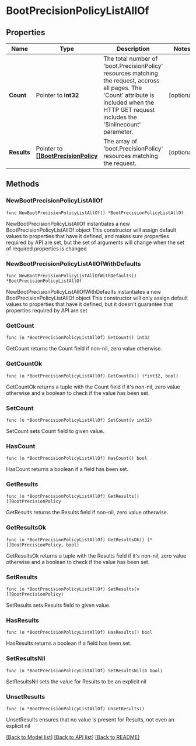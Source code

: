 # BootPrecisionPolicyListAllOf

## Properties

Name | Type | Description | Notes
------------ | ------------- | ------------- | -------------
**Count** | Pointer to **int32** | The total number of &#39;boot.PrecisionPolicy&#39; resources matching the request, accross all pages. The &#39;Count&#39; attribute is included when the HTTP GET request includes the &#39;$inlinecount&#39; parameter. | [optional] 
**Results** | Pointer to [**[]BootPrecisionPolicy**](boot.PrecisionPolicy.md) | The array of &#39;boot.PrecisionPolicy&#39; resources matching the request. | [optional] 

## Methods

### NewBootPrecisionPolicyListAllOf

`func NewBootPrecisionPolicyListAllOf() *BootPrecisionPolicyListAllOf`

NewBootPrecisionPolicyListAllOf instantiates a new BootPrecisionPolicyListAllOf object
This constructor will assign default values to properties that have it defined,
and makes sure properties required by API are set, but the set of arguments
will change when the set of required properties is changed

### NewBootPrecisionPolicyListAllOfWithDefaults

`func NewBootPrecisionPolicyListAllOfWithDefaults() *BootPrecisionPolicyListAllOf`

NewBootPrecisionPolicyListAllOfWithDefaults instantiates a new BootPrecisionPolicyListAllOf object
This constructor will only assign default values to properties that have it defined,
but it doesn't guarantee that properties required by API are set

### GetCount

`func (o *BootPrecisionPolicyListAllOf) GetCount() int32`

GetCount returns the Count field if non-nil, zero value otherwise.

### GetCountOk

`func (o *BootPrecisionPolicyListAllOf) GetCountOk() (*int32, bool)`

GetCountOk returns a tuple with the Count field if it's non-nil, zero value otherwise
and a boolean to check if the value has been set.

### SetCount

`func (o *BootPrecisionPolicyListAllOf) SetCount(v int32)`

SetCount sets Count field to given value.

### HasCount

`func (o *BootPrecisionPolicyListAllOf) HasCount() bool`

HasCount returns a boolean if a field has been set.

### GetResults

`func (o *BootPrecisionPolicyListAllOf) GetResults() []BootPrecisionPolicy`

GetResults returns the Results field if non-nil, zero value otherwise.

### GetResultsOk

`func (o *BootPrecisionPolicyListAllOf) GetResultsOk() (*[]BootPrecisionPolicy, bool)`

GetResultsOk returns a tuple with the Results field if it's non-nil, zero value otherwise
and a boolean to check if the value has been set.

### SetResults

`func (o *BootPrecisionPolicyListAllOf) SetResults(v []BootPrecisionPolicy)`

SetResults sets Results field to given value.

### HasResults

`func (o *BootPrecisionPolicyListAllOf) HasResults() bool`

HasResults returns a boolean if a field has been set.

### SetResultsNil

`func (o *BootPrecisionPolicyListAllOf) SetResultsNil(b bool)`

 SetResultsNil sets the value for Results to be an explicit nil

### UnsetResults
`func (o *BootPrecisionPolicyListAllOf) UnsetResults()`

UnsetResults ensures that no value is present for Results, not even an explicit nil

[[Back to Model list]](../README.md#documentation-for-models) [[Back to API list]](../README.md#documentation-for-api-endpoints) [[Back to README]](../README.md)



